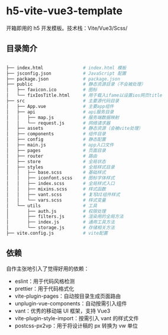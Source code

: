 # h5-vite-vue3-template

开箱即用的 h5 开发模板。技术栈：Vite/Vue3/Scss/

## 目录简介

```bash

├── index.html               # index.html 模板
├── jsconfig.json            # JavaScript 配置
├── package.json             # package.json
├── public                   # 静态资源目录（不会被处理）
│   ├── favicon.ico          # 图标
│   └── fixIosTitle.html     # 用于载入ifame以设置ios网页title
├── src                      # 主要源代码目录
│   ├── App.vue              # 主要app组件
│   ├── api                  # api服务目录
│   │   ├── map.js           # 服务端数据映射
│   │   └── request.js       # 网络请求器
│   ├── assets               # 静态资源（会被vite处理）
│   ├── components           # 组件目录
│   ├── config               # 静态配置
│   ├── main.js              # app入口文件
│   ├── pages                # 页面目录
│   ├── router               # 路由
│   ├── store                # 全局状态
│   ├── styles               # 全局样式目录
│   │   ├── base.scss        # 基础样式
│   │   ├── iconfont.scss    # 图标字体样式
│   │   ├── index.scss       # 全局样式入口
│   │   ├── mixins.scss      # 样式函数
│   │   ├── vant.scss        # 复写UI组件样式
│   │   └── vars.scss        # 样式变量
│   └── utils                # 工具
│       ├── auth.js          # 权限处理
│       ├── filters.js       # 渲染用的全局方法
│       ├── index.js         # 通用工具方法
│       └── storage.js       # 存储相关方法
├── vite.config.js           # vite配置

```

## 依赖

自作主张地引入了觉得好用的依赖：

- eslint：用于代码风格检测
- prettier：用于代码格式化
- vite-plugin-pages：自动按目录生成页面路由
- unplugin-vue-components：自动按需引入组件
- vant：优秀的移动端 UI 框架，支持 Vue3
- vite-plugin-style-import：按需引入 vant 的样式文件
- postcss-px2vp：用于将设计稿的 px 转换为 vw 单位

